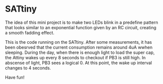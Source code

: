 # SATtiny

<p>The idea of this mini project is to make two LEDs blink in a predefine pattern that looks similar to an exponential function given by an RC circuit, creating a smooth fadding effect.</p>
<p>This is the code running on the SATtiny. After some measurements, it has been obesrved that the current consumption remains around 4uA wwhen sleeping. During the day, when there is enough light to load the super cap, the Attiny wakes up every 8 seconds to checkout if PB3 is still high. In abscense of light, PB3 sees a logical 0. At this point, the wake up interval changes to 4 seconds.</p>
<p>Have fun!</p>
